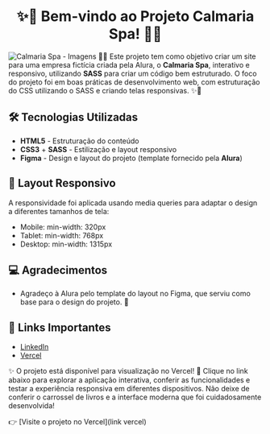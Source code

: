 <h1 align="center">✨🌿 Bem-vindo ao Projeto Calmaria Spa! 🌿✨</h1>

![Calmaria Spa - Imagens](https://github.com/user-attachments/assets/d035b600-e89f-4eb6-a94c-605bfdaff455)
🚀✨ Este projeto tem como objetivo criar um site para uma empresa fictícia criada pela Alura, o **Calmaria Spa**, interativo e responsivo, utilizando **SASS** para criar um código bem estruturado. O foco do projeto foi em boas práticas de desenvolvimento web, com estruturação do CSS utilizando o SASS e criando telas responsivas. ✨🚀

## 🛠️ Tecnologias Utilizadas

- **HTML5** - Estruturação do conteúdo
- **CSS3** + **SASS** - Estilização e layout responsivo
- **Figma** - Design e layout do projeto (template fornecido pela **Alura**)

## 📱 Layout Responsivo
A responsividade foi aplicada usando media queries para adaptar o design a diferentes tamanhos de tela:
- Mobile: min-width: 320px
- Tablet: min-width: 768px
- Desktop: min-width: 1315px

## 💻 Agradecimentos
- Agradeço à Alura pelo template do layout no Figma, que serviu como base para o design do projeto. 🙏

## 🔗 Links Importantes
  - [LinkedIn](https://www.linkedin.com/in/isabelasofiaalves/)
  - [Vercel](https://vercel.com/isabela-s-alves-projects)

✨ O projeto está disponível para visualização no Vercel! 🚀 Clique no link abaixo para explorar a aplicação interativa, conferir as funcionalidades e testar a experiência responsiva em diferentes dispositivos. Não deixe de conferir o carrossel de livros e a interface moderna que foi cuidadosamente desenvolvida!

👉 [Visite o projeto no Vercel](link vercel)
